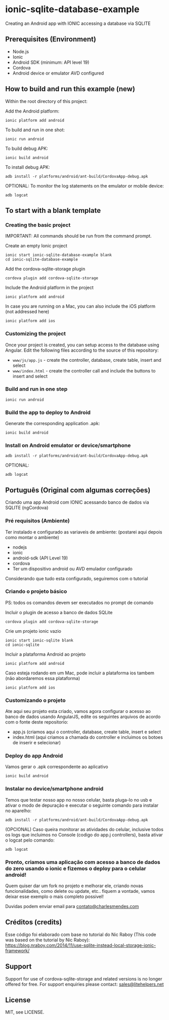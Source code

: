 # ionic-sqlite-database-example

Creating an Android app with IONIC accessing a database via SQLITE

## Prerequisites (Environment)

- Node.js
- Ionic
- Android SDK (minimum: API level 19)
- Cordova
- Android device or emulator AVD configured

## How to build and run this example (new)

Within the root directory of this project:

Add the Android platform:

    ionic platform add android

To build and run in one shot:

    ionic run android

To build debug APK:

    ionic build android

To install debug APK:

    adb install -r platforms/android/ant-build/CordovaApp-debug.apk

OPTIONAL: To monitor the log statements on the emulator or mobile device:

    adb logcat

## To start with a blank template

### Creating the basic project

IMPORTANT: All commands should be run from the command prompt.

Create an empty Ionic project

    ionic start ionic-sqlite-database-example blank
    cd ionic-sqlite-database-example

Add the cordova-sqlite-storage plugin

    cordova plugin add cordova-sqlite-storage

Include the Android platform in the project

    ionic platform add android

In case you are running on a Mac, you can also include the iOS platform (not addressed here)

    ionic platform add ios

### Customizing the project

Once your project is created, you can setup access to the database using Angular. Edit the following files according to the source of this repository:

- `www/js/app.js` - create the controller, database, create table, insert and select
- `www/index.html` - create the controller call and include the buttons to insert and select

### Build and run in one step

    ionic run android

### Build the app to deploy to Android

Generate the corresponding application .apk:

    ionic build android

### Install on Android emulator or device/smartphone

    adb install -r platforms/android/ant-build/CordovaApp-debug.apk

OPTIONAL:

    adb logcat

## Português (Original com algumas correções)

Criando uma app Android com IONIC acessando banco de dados via SQLITE (ngCordova)

### Pré requisitos (Ambiente)

Ter instalado e configurado as variaveis de ambiente:
(postarei aqui depois como montar o ambiente)
* nodejs
* ionic
* android-sdk (API Level 19)
* cordova
* Ter um dispositivo android ou AVD emulador configurado

Considerando que tudo esta configurado, seguiremos com o tutorial

### Criando o projeto básico

PS: todos os comandos devem ser executados no prompt de comando

Incluir o plugin de acesso a banco de dados SQLite

    cordova plugin add cordova-sqlite-storage

Crie um projeto ionic vazio

    ionic start ionic-sqlite blank
    cd ionic-sqlite

Incluir a plataforma Android ao projeto

    ionic platform add android

Caso esteja rodando em um Mac, pode incluir a plataforma ios tambem (não abordaremos essa plataforma)

    ionic platform add ios

### Customizando o projeto

Ate aqui seu projeto esta criado, vamos agora configurar o acesso ao banco de dados usando AngularJS, edite os seguintes arquivos de acordo com o fonte deste repositorio:
* app.js (criamos aqui o controller, database, create table, insert e select
* index.html (aqui criamos a chamada do controller e incluimos os botoes de inserir e selecionar)

### Deploy do app Android

Vamos gerar o .apk correspondente ao aplicativo

    ionic build android

### Instalar no device/smartphone android

Temos que testar nosso app no nosso celular, basta pluga-lo no usb e ativar o modo de depuração e executar o seguinte comando para instalar no aparelho:

    adb install -r platforms/android/ant-build/CordovaApp-debug.apk

(OPCIONAL) Caso queira monitorar as atividades do celular, inclusive todos os logs que incluimos no Console (codigo do app.j controllers), basta ativar o logcat pelo comando:

    adb logcat

### Pronto, criamos uma aplicação com acesso a banco de dados do zero usando o ionic e fizemos o deploy para o celular android!

Quem quiser dar um fork no projeto e melhorar ele, criando novas funcionalidades, como delete ou update, etc.. fiquem a vontade, vamos deixar esse exemplo o mais completo possivel!

Duvidas podem enviar email para contato@charlesmendes.com

## Créditos (credits)

Esse código foi elaborado com base no tutorial do Nic Raboy (This code was based on the tutorial by Nic Raboy):
https://blog.nraboy.com/2014/11/use-sqlite-instead-local-storage-ionic-framework/

## Support

Support for use of cordova-sqlite-storage and related versions is no longer offered for free. For support enquiries please contact: <sales@litehelpers.net>

## License

MIT, see LICENSE.
